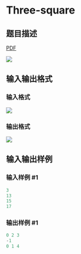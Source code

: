 # Three-square

## 题目描述

[problemUrl]: https://uva.onlinejudge.org/index.php?option=com_onlinejudge&Itemid=8&category=25&page=show_problem&problem=2317

[PDF](https://uva.onlinejudge.org/external/113/p11342.pdf)

![](https://cdn.luogu.com.cn/upload/vjudge_pic/UVA11342/2638bade863f4b716656a112ab2f431b878eec24.png)

## 输入输出格式

### 输入格式

![](https://cdn.luogu.com.cn/upload/vjudge_pic/UVA11342/f9f48223da7967361c02295616182fabe5cbbeab.png)

### 输出格式

![](https://cdn.luogu.com.cn/upload/vjudge_pic/UVA11342/d64a1a9131d4059bb50d6d157e9f1271f6532778.png)

## 输入输出样例

### 输入样例 #1

```cpp
3
13
15
17
```


### 输出样例 #1

```cpp
0 2 3
-1
0 1 4
```



